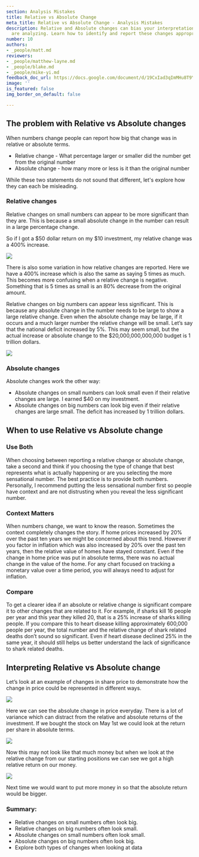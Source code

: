 ```yaml
---
section: Analysis Mistakes
title: Relative vs Absolute Change
meta_title: Relative vs Absolute Change - Analysis Mistakes
description: Relative and Absolute changes can bias your interpretation of data you
  are analyzing. Learn how to identify and report these changes appropriately.
number: 10
authors:
- _people/matt.md
reviewers:
- _people/matthew-layne.md
- _people/blake.md
- _people/mike-yi.md
feedback_doc_url: https://docs.google.com/document/d/19CxIad3qImMHu8T9Yjn2nOr8K_x9y8jhLXex_7ixGcs/edit?usp=sharing
image: ''
is_featured: false
img_border_on_default: false

---
```

## The problem with Relative vs Absolute changes

When numbers change people can report how big that change was in relative or absolute terms.

* Relative change - What percentage larger or smaller did the number get from the original number
* Absolute change - how many more or less is it than the original number

While these two statements do not sound that different, let's explore how they can each be misleading.

### Relative changes

Relative changes on small numbers can appear to be more significant than they are. This is because a small absolute change in the number can result in a large percentage change.

So if I got a $50 dollar return on my $10 investment, my relative change was a 400% increase.

![](https://lh5.googleusercontent.com/x0cZCFNLTmzfbhIJbgkwAlyFM-Nvgnc4IY_vuWGnletihMiTsGzMfG7sNEGAtZdsbFxDZir9XSfYiRuA2CJ3NcthbFZPioGAVmkZuUWy_8eQ1UK_g9Slstui75BLeeWgYUiAK9-v)

There is also some variation in how relative changes are reported. Here we have a 400% increase which is also the same as saying 5 times as much. This becomes more confusing when a relative change is negative. Something that is 5 times as small is an 80% decrease from the original amount.

Relative changes on big numbers can appear less significant. This is because any absolute change in the number needs to be large to show a large relative change. Even when the absolute change may be large, if it occurs and a much larger number the relative change will be small. Let’s say that the national deficit increased by 5%. This may seem small, but the actual increase or absolute change to the $20,000,000,000,000 budget is 1 trillion dollars.

![](https://lh6.googleusercontent.com/f0Xvfq6AocQnYlTMnv-j8hL9yzD729VeKcTQ_zD1SdM36n0oxZSH52YmFw-L_QGin4b_r_M2irSK92xPiQYer2mmc80NrBeP3n9T-0mcSL7QGA4KgiqXjdA121J0A0tbrE08pK3k)

### Absolute changes

Absolute changes work the other way:

* Absolute changes on small numbers can look small even if their relative changes are large. I earned $40 on my investment.
* Absolute changes on big numbers can look big even if their relative changes are large small. The deficit has increased by 1 trillion dollars.

## When to use Relative vs Absolute change

### Use Both

When choosing between reporting a relative change or absolute change, take a second and think if you choosing the type of change that best represents what is actually happening or are you selecting the more sensational number. The best practice is to provide both numbers. Personally, I recommend putting the less sensational number first so people have context and are not distrusting when you reveal the less significant number.

### Context Matters

When numbers change, we want to know the reason. Sometimes the context completely changes the story. If home prices increased by 20% over the past ten years we might be concerned about this trend. However if you factor in inflation which was also increased by 20% over the past ten years, then the relative value of homes have stayed constant. Even if the change in home price was put in absolute terms, there was no actual change in the value of the home. For any chart focused on tracking a monetary value over a time period, you will always need to adjust for inflation.

### Compare

To get a clearer idea if an absolute or relative change is significant compare it to other changes that are related to it. For example, if sharks kill 16 people per year and this year they killed 20, that is a 25% increase of sharks killing people. If you compare this to heart disease killing approximately 600,000 people per year, the total number and the relative change of shark related deaths don’t sound so significant. Even if heart disease declined 25% in the same year, it should still helps us better understand the lack of significance to shark related deaths.

## Interpreting Relative vs Absolute change

Let’s look at an example of changes in share price to demonstrate how the change in price could be represented in different ways.

![](https://lh6.googleusercontent.com/rS5eRzlQruuC90x4A8d4rcZ7CnA8LTQx0_MWZGUKrIDaYL96vGgGH4HCiDgE6RNuKOr3zD9n4necQvjE8c8-HAxxpHYR9GQHeDXZw0cDmOsTwNHR1bzQsNFZhcqzrOQgHEa1n9UM)

Here we can see the absolute change in price everyday. There is a lot of variance which can distract from the relative and absolute returns of the investment. If we bought the stock on May 1st we could look at the return per share in absolute terms.

![](https://lh6.googleusercontent.com/d7N4OXQv-QTl5GdF8Cd_NKuvUJu4rXqW49Z_iEEISlm6NS6tfn7g2HpPt0-1mH2GYPwIxuttLq_MDl6NYoMiZ-lRhWogOxaz5OfqjPKzkxjaY9qQF-NLO2TVwV-f7YifGG_hoq6V)

Now this may not look like that much money but when we look at the relative change from our starting positions we can see we got a high relative return on our money.

![](https://lh3.googleusercontent.com/br2t-dCyFXJ29XGLVeeMMh-pQRtY6mebAfRymEJa7NnmYsnesermn-5e8QF8GQE-jB1UYmbHTkfJF91EqyvwB9EXXoHocU23i1Eyd73fZLSjplsK6e8vVhOOuQuGyC8WzJoZlkOP)

Next time we would want to put more money in so that the absolute return would be bigger.

### Summary:

* Relative changes on small numbers often look big.
* Relative changes on big numbers often look small.
* Absolute changes on small numbers often look small.
* Absolute changes on big numbers often look big.
* Explore both types of changes when looking at data